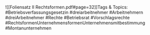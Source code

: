 
![[Foliensatz II Rechtsformen.pdf#page=32]]Tags & Topics:
   #Betriebsverfassungsgesetzin
   #dreiarbeitnehmer
   #Arbeitnehmern
   #dreiArbeitnehmer
   #Rechte
   #Betriebsrat
   #Vorschlagsrechte
   #RechtsformenUnternehmensformenUnternehmensmitbestimmung
   #Montanunternehmen